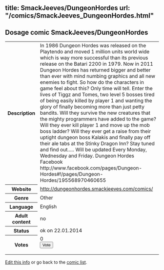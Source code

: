 title: SmackJeeves/DungeonHordes
url: "/comics/SmackJeeves_DungeonHordes.html"
---
Dosage comic SmackJeeves/DungeonHordes
-----------------------------------------

<p id="msg"></p>
<script type="text/javascript">
if (window.location.search === '?edit_info_mail=sent_ok') {
  var elem = document.getElementById("msg");
  elem.innerHTML = 'Edited information sucessfully sent for review, which is usually done daily. Thanks!';
  elem.className = 'ok';
}
</script>
<table class="comicinfo">
<tr>
<th>Description</th><td>In 1986 Dungeon Hordes was released on the Playtendo and moved 1 million units world wide which is way more successful than its previous release on the Batari 2200 in 1979. Now in 2011 Dungeon Hordes has returned bigger and better than ever with mind numbing graphics and all new enemies to fight. So how do the characters in game feel about this? Only time will tell. Enter the lives of Tiggz and Tomes, two level 5 bosses tired of being easily killed by player 1 and wanting the glory of finally becoming more than just petty bandits. Will they survive the new creatures that the mighty programmers have added to the game? Will they ever kill player 1 and move up the mob boss ladder? Will they ever get a raise from their uptight dungeon boss Kalakis and finally pay off their ale tabs at the Stinky Dragon Inn? Stay tuned and find out..... Will be updated Every Monday, Wednesday and Friday. Dungeon Hordes Facebook http://www.facebook.com/pages/Dungeon-Hordes#!/pages/Dungeon-Hordes/195568970460655</td>
</tr>
<tr>
<th>Website</th><td><a href="http://dungeonhordes.smackjeeves.com/comics/">http://dungeonhordes.smackjeeves.com/comics/</a></td>
</tr>
<tr>
<th>Genre</th><td>Other</td>
</tr>
<tr>
<th>Language</th><td>English</td>
</tr>
<tr>
<th>Adult content</th><td>no</td>
</tr>
<tr>
<th>Status</th><td>ok on 22.01.2014</td>
</tr>
<tr>
<th>Votes</th><td>0
<form action="http://gaecounter.appspot.com/count/" method="POST">
<input name="name" type="hidden" value="SmackJeeves_DungeonHordes"/>
<input name="uid" type="hidden" id="voteuid" value=""/>
<input type="submit" value="Vote"/>
</form>
</td>
</tr>
</table>
<script type="text/javascript">
var ua = navigator.userAgent;
document.getElementById("voteuid").value = ua.replace(/[^a-zA-Z0-9\._:]/g , "_");;
</script>

[Edit this info](SmackJeeves_DungeonHordes_edit.html) or go back to the [comic list](../comic-index.html).
